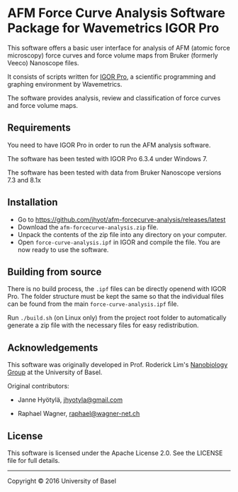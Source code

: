 AFM Force Curve Analysis Software Package for Wavemetrics IGOR Pro
==================================================================

This software offers a basic user interface for analysis of AFM (atomic force microscopy)
force curves and force volume maps from Bruker (formerly Veeco) Nanoscope files.

It consists of scripts written for [IGOR Pro][igor], a scientific programming and graphing environment by
Wavemetrics.

  [igor]: https://www.wavemetrics.com/products/igorpro/igorpro.htm


The software provides analysis, review and classification of force curves and force volume maps.



Requirements
------------

You need to have IGOR Pro in order to run the AFM analysis software.

The software has been tested with IGOR Pro 6.3.4 under Windows 7.

The software has been tested with data from Bruker Nanoscope versions 7.3 and 8.1x



Installation
------------

* Go to <https://github.com/jhyot/afm-forcecurve-analysis/releases/latest>
* Download the `afm-forcecurve-analysis.zip` file.
* Unpack the contents of the zip file into any directory on your computer.
* Open `force-curve-analysis.ipf` in IGOR and compile the file. You are now ready to use the software.


Building from source
--------------------

There is no build process, the `.ipf` files can be directly openend with IGOR Pro. The folder structure must be
kept the same so that the individual files can be found from the main `force-curve-analysis.ipf` file.

Run `./build.sh` (on Linux only) from the project root folder to automatically generate a zip file with the necessary files for
easy redistribution.



Acknowledgements
----------------
This software was originally developed in Prof. Roderick Lim's [Nanobiology Group][nanobio]
at the University of Basel.

Original contributors:
* Janne Hyötylä, [jhyotyla@gmail.com](mailto:jhyotyla@gmail.com)
* Raphael Wagner, [raphael@wagner-net.ch](mailto:raphael@wagner-net.ch)


  [nanobio]: http://www.biozentrum.unibas.ch/research/groups-platforms/overview/unit/lim/



License
-------
This software is licensed under the Apache License 2.0. See the LICENSE file for full details.


------

Copyright &copy; 2016 University of Basel


